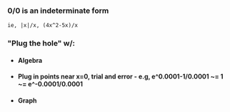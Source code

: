 ### 0/0 is an indeterminate form
	ie, |x|/x, (4x^2-5x)/x

### "Plug the hole" w/:
- #### Algebra
- #### Plug in points near x=0, trial and error -  e.g, e^0.0001-1/0.0001 ~= 1 ~= e^-0.0001/0.0001
- #### Graph

